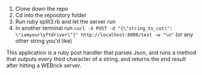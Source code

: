 1. Clone down the repo
2. Cd into the repository folder
3. Run ruby split3.rb and let the server run
4. In another terminal run ```curl -X POST -d "{\"string_to_cut\": \"iamyourlyftdriver\"}" http://localhost:8000/test -w "\n"``` (or any other string you'd like)

This application is a ruby post handler that parses Json, and runs a method that outputs every third character of a string, and returns the end result after hitting a WEBrick server.
